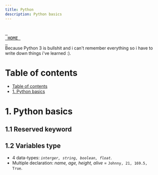 ```yaml
---
title: Python
description: Python basics
---
```


<br> [<kbd> <br> HOME <br> </kbd>][HOME] <br>
Because Python 3 is bullshit and i can't remember everything so i have to write down things i've learned :).
# Table of contents
- [Table of contents](#table-of-contents)
- [1. Python basics](#1-python-basics)
# 1. Python basics
## 1.1 Reserved keyword
## 1.2 Variables type
* 4 data-types: *`interger, string, boolean, float`*.
* Multiple declaration: *name, age, height, alive* = `Johnny, 21, 169.5, True`.

[HOME]: ../README.md
